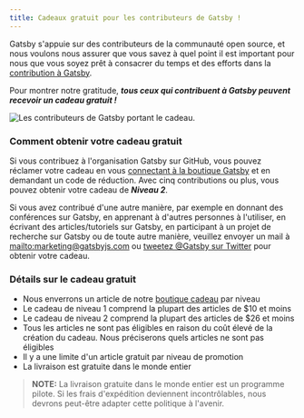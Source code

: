 ```yaml
---
title: Cadeaux gratuit pour les contributeurs de Gatsby !
---
```


Gatsby s'appuie sur des contributeurs de la communauté open source, et nous voulons nous assurer que vous savez à quel point il est important pour nous que vous soyez prêt à consacrer du temps et des efforts dans la [contribution à Gatsby](/contributing/how-to-contribute/).

Pour montrer notre gratitude, _**tous ceux qui contribuent à Gatsby peuvent recevoir un cadeau gratuit !**_

![Les contributeurs de Gatsby portant le cadeau.](./images/gatsby-swag.jpg)

### Comment obtenir votre cadeau gratuit

Si vous contribuez à l'organisation Gatsby sur GitHub, vous pouvez réclamer votre cadeau en vous [connectant à la boutique Gatsby](https://store.gatsbyjs.org/) et en demandant un code de réduction. Avec cinq contributions ou plus, vous pouvez obtenir votre cadeau de _**Niveau 2**_.

Si vous avez contribué d'une autre manière, par exemple en donnant des conférences sur Gatsby, en apprenant à d'autres personnes à l'utiliser, en écrivant des articles/tutoriels sur Gatsby, en participant à un projet de recherche sur Gatsby ou de toute autre manière, veuillez envoyer un mail à <mailto:marketing@gatsbyjs.com> ou [tweetez @Gatsby sur Twitter](https://twitter.com/gatsbyjs) pour obtenir votre cadeau.

### Détails sur le cadeau gratuit

- Nous enverrons un article de notre [boutique cadeau](https://store.gatsbyjs.org/) par niveau
- Le cadeau de niveau 1 comprend la plupart des articles de \$10 et moins
- Le cadeau de niveau 2 comprend la plupart des articles de \$26 et moins
- Tous les articles ne sont pas éligibles en raison du coût élevé de la création du cadeau. Nous préciserons quels articles ne sont pas éligibles
- Il y a une limite d'un article gratuit par niveau de promotion
- La livraison est gratuite dans le monde entier

> **NOTE:** La livraison gratuite dans le monde entier est un programme pilote. Si les frais d'expédition deviennent incontrôlables, nous devrons peut-être adapter cette politique à l'avenir.

